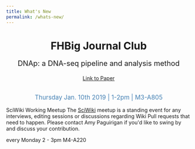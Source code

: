 ```yaml
---
title: What's New
permalink: /whats-new/
---
```


<div class="notice--info" style="text-align:center;">
    <h1><i class="fas fa-book fa-2x"></i> FHBig Journal Club</h1>
  <p style="font-size: 140%;"> DNAp: a DNA-seq pipeline and analysis method 
  </p>
  <a href="https://www.nature.com/articles/s41598-018-25022-6">Link to Paper</a>
  <br>
  <br>
  <p style="color:steelblue;font-size:120%">
  Thursday Jan. 10th 2019 | 1-2pm | M3-A805
  </p>
</div> 


<i class="fas fa-pencil-alt fa-2x"></i> SciWiki Working Meetup
The [SciWiki](https://github.com/FredHutch/wiki) meetup is a standing event for any interviews, editing sessions or discussions regarding Wiki Pull requests that need to happen.  Please contact Amy Paguirigan if you'd like to swing by and discuss your contribution.  


<i class="fas fa-calendar-check"></i> every Monday
<i class="fas fa-clock"> </i>  2 - 3pm
<i class="fas fa-map-marker-alt"></i> M4-A220

